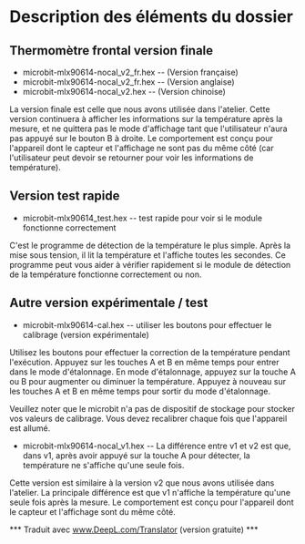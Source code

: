 # Description des éléments du dossier

## Thermomètre frontal version finale

* microbit-mlx90614-nocal_v2_fr.hex -- (Version française)
* microbit-mlx90614-nocal_v2_fr.hex -- (Version anglaise)
* microbit-mlx90614-nocal_v2.hex -- (Version chinoise)

La version finale est celle que nous avons utilisée dans l'atelier. Cette version continuera à afficher les informations sur la température après la mesure, et ne quittera pas le mode d'affichage tant que l'utilisateur n'aura pas appuyé sur le bouton B à droite. Le comportement est conçu pour l'appareil dont le capteur et l'affichage ne sont pas du même côté (car l'utilisateur peut devoir se retourner pour voir les informations de température).


## Version test rapide

* microbit-mlx90614_test.hex -- test rapide pour voir si le module fonctionne correctement

C'est le programme de détection de la température le plus simple. Après la mise sous tension, il lit la température et l'affiche toutes les secondes. Ce programme peut vous aider à vérifier rapidement si le module de détection de la température fonctionne correctement ou non.


## Autre version expérimentale / test

* microbit-mlx90614-cal.hex -- utiliser les boutons pour effectuer le calibrage (version expérimentale)

Utilisez les boutons pour effectuer la correction de la température pendant l'exécution. Appuyez sur les touches A et B en même temps pour entrer dans le mode d'étalonnage. En mode d'étalonnage, appuyez sur la touche A ou B pour augmenter ou diminuer la température. Appuyez à nouveau sur les touches A et B en même temps pour sortir du mode d'étalonnage.

Veuillez noter que le microbit n'a pas de dispositif de stockage pour stocker vos valeurs de calibrage. Vous devez recalibrer chaque fois que l'appareil est allumé.

* microbit-mlx90614-nocal_v1.hex -- La différence entre v1 et v2 est que, dans v1, après avoir appuyé sur la touche A pour détecter, la température ne s'affiche qu'une seule fois.

Cette version est similaire à la version v2 que nous avons utilisée dans l'atelier. La principale différence est que v1 n'affiche la température qu'une seule fois après la mesure. Le comportement est conçu pour l'appareil dont le capteur et l'affichage sont du même côté.

*** Traduit avec www.DeepL.com/Translator (version gratuite) ***

